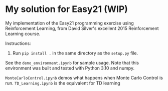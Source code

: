 # My solution for Easy21 (WIP)

My implementation of the Easy21 programming exercise using Reinforcement Learning, from David Silver's excellent 2015 Reinforcement Learning course. 

Instructions:
1. Run `pip install .` in the same directory as the `setup.py` file. 

See the `demo_environment.ipynb` for sample usage. Note that this environment was built
and tested with Python 3.10 and numpy. 

`MonteCarloControl.ipynb` demos what happens when Monte Carlo Control is run. `TD_Learning.ipynb` is the equivalent for TD learning
